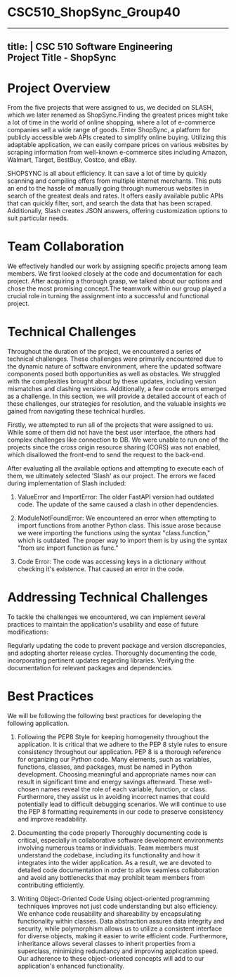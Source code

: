 # CSC510_ShopSync_Group40
---
title: |
  CSC 510 Software Engineering\
  Project Title - ShopSync
---

# Project Overview

From the five projects that were assigned to us, we decided on SLASH,
which we later renamed as ShopSync.Finding the greatest prices might
take a lot of time in the world of online shopping, where a lot of
e-commerce companies sell a wide range of goods. Enter ShopSync, a
platform for publicly accessible web APIs created to simplify online
buying. Utilizing this adaptable application, we can easily compare
prices on various websites by scraping information from well-known
e-commerce sites including Amazon, Walmart, Target, BestBuy, Costco, and
eBay.

SHOPSYNC is all about efficiency. It can save a lot of time by quickly
scanning and compiling offers from multiple internet merchants. This
puts an end to the hassle of manually going through numerous websites in
search of the greatest deals and rates. It offers easily available
public APIs that can quickly filter, sort, and search the data that has
been scraped. Additionally, Slash creates JSON answers, offering
customization options to suit particular needs.

# Team Collaboration

We effectively handled our work by assigning specific projects among
team members. We first looked closely at the code and documentation for
each project. After acquiring a thorough grasp, we talked about our
options and chose the most promising concept.The teamwork within our
group played a crucial role in turning the assignment into a successful
and functional project.

# Technical Challenges

Throughout the duration of the project, we encountered a series of
technical challenges. These challenges were primarily encountered due to
the dynamic nature of software environment, where the updated software
components posed both opportunities as well as obstacles. We struggled
with the complexities brought about by these updates, including version
mismatches and clashing versions. Additionally, a few code errors
emerged as a challenge. In this section, we will provide a detailed
account of each of these challenges, our strategies for resolution, and
the valuable insights we gained from navigating these technical hurdles.

Firstly, we attempted to run all of the projects that were assigned to
us. While some of them did not have the best user interface, the others
had complex challenges like connection to DB. We were unable to run one
of the projects since the cross origin resource sharing (CORS) was not
enabled, which disallowed the front-end to send the request to the
back-end.

After evaluating all the available options and attempting to execute
each of them, we ultimately selected 'Slash' as our project. The errors
we faced during implementation of Slash included:

1.  ValueError and ImportError: The older FastAPI version had outdated
    code. The update of the same caused a clash in other dependencies.

2.  ModuleNotFoundError: We encountered an error when attempting to
    import functions from another Python class. This issue arose because
    we were importing the functions using the syntax \"class.function,\"
    which is outdated. The proper way to import them is by using the
    syntax \"from src import function as func.\"

3.  Code Error: The code was accessing keys in a dictionary without
    checking it's existence. That caused an error in the code.

# Addressing Technical Challenges

To tackle the challenges we encountered, we can implement several
practices to maintain the application's usability and ease of future
modifications:

Regularly updating the code to prevent package and version
discrepancies, and adopting shorter release cycles. Thoroughly
documenting the code, incorporating pertinent updates regarding
libraries. Verifying the documentation for relevant packages and
dependencies.

# Best Practices

We will be following the following best practices for developing the
following application.

1.  Following the PEP8 Style for keeping homogeneity throughout the
    application. It is critical that we adhere to the PEP 8 style rules
    to ensure consistency throughout our application. PEP 8 is a
    thorough reference for organizing our Python code. Many elements,
    such as variables, functions, classes, and packages, must be named
    in Python development. Choosing meaningful and appropriate names now
    can result in significant time and energy savings afterward. These
    well-chosen names reveal the role of each variable, function, or
    class. Furthermore, they assist us in avoiding incorrect names that
    could potentially lead to difficult debugging scenarios. We will
    continue to use the PEP 8 formatting requirements in our code to
    preserve consistency and improve readability.

2.  Documenting the code properly Thoroughly documenting code is
    critical, especially in collaborative software development
    environments involving numerous teams or individuals. Team members
    must understand the codebase, including its functionality and how it
    integrates into the wider application. As a result, we are devoted
    to detailed code documentation in order to allow seamless
    collaboration and avoid any bottlenecks that may prohibit team
    members from contributing efficiently.

3.  Writing Object-Oriented Code Using object-oriented programming
    techniques improves not just code understanding but also efficiency.
    We enhance code reusability and shareability by encapsulating
    functionality within classes. Data abstraction assures data
    integrity and security, while polymorphism allows us to utilize a
    consistent interface for diverse objects, making it easier to write
    efficient code. Furthermore, inheritance allows several classes to
    inherit properties from a superclass, minimizing redundancy and
    improving application speed. Our adherence to these object-oriented
    concepts will add to our application's enhanced functionality.
